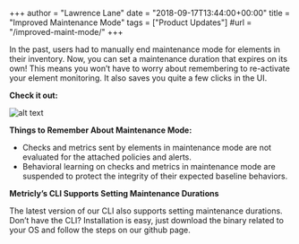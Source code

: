 +++
author = "Lawrence Lane"
date = "2018-09-17T13:44:00+00:00"
title = "Improved Maintenance Mode"
tags = ["Product Updates"]
#url = "/improved-maint-mode/"
+++

In the past, users had to manually end maintenance mode for elements in their inventory. Now, you can set a maintenance duration that expires on its own! This means you won’t have to worry about remembering to re-activate your element monitoring. It also saves you quite a few clicks in the UI.

**Check it out:**

![alt text](https://www.metricly.com/wp-content/uploads/2018/09/blog-maint-mode--768x263.png "post-image")


**Things to Remember About Maintenance Mode:**

- Checks and metrics sent by elements in maintenance mode are not evaluated for the attached policies and alerts.
- Behavioral learning on checks and metrics in maintenance mode are suspended to protect the integrity of their expected baseline behaviors.

**Metricly’s CLI Supports Setting Maintenance Durations**

The latest version of our CLI also supports setting maintenance durations. Don’t have the CLI? Installation is easy, just download the binary related to your OS and follow the steps on our github page.